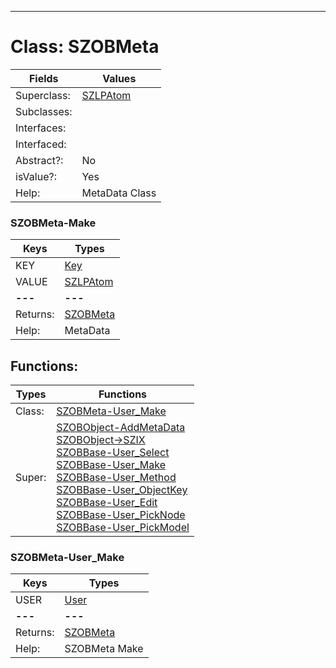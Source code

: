 ---------

# Class:	SZOBMeta

| Fields | Values |
| --------- | --------- |
| Superclass: | [SZLPAtom](SZLPAtom.html) |
| Subclasses: |  |
| Interfaces: |  |
| Interfaced: |  |
| Abstract?: | No |
| isValue?: | Yes |
| Help: | MetaData Class |

### SZOBMeta-Make

| Keys | Types |
| --------- | --------- |
| KEY | [Key](Key.html) |
| VALUE | [SZLPAtom](SZLPAtom.html) |
| **---** | **---** |
| Returns: | [SZOBMeta](SZOBMeta.html) |
| Help: | MetaData |


## Functions:

| Types | Functions |
| --------- | --------- |
| Class: | [SZOBMeta-User_Make](#SZOBMeta-User_Make) |
| Super: | [SZOBObject-AddMetaData](SZOBObject.html) <br> [SZOBObject->SZIX](SZOBObject.html) <br> [SZOBBase-User_Select](SZOBBase.html) <br> [SZOBBase-User_Make](SZOBBase.html) <br> [SZOBBase-User_Method](SZOBBase.html) <br> [SZOBBase-User_ObjectKey](SZOBBase.html) <br> [SZOBBase-User_Edit](SZOBBase.html) <br> [SZOBBase-User_PickNode](SZOBBase.html) <br> [SZOBBase-User_PickModel](SZOBBase.html) |


### SZOBMeta-User_Make

| Keys | Types |
| --------- | --------- |
| USER | [User](User.html) |
| **---** | **---** |
| Returns: | [SZOBMeta](SZOBMeta.html) |
| Help: | SZOBMeta Make |

